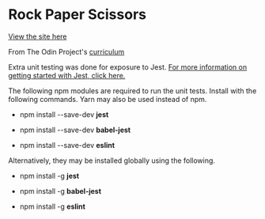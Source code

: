# Rock Paper Scissors
[View the site here](https://kurtyilmaz.github.io/rock-paper-scissors)

From The Odin Project's [curriculum](https://www.theodinproject.com/courses/web-development-101/lessons/rock-paper-scissors?ref=lnav)

Extra unit testing was done for exposure to Jest. 
[For more information on getting started with Jest, click here.](https://jestjs.io/docs/en/getting-started)

The following npm modules are required to run the unit tests. Install with the following commands. Yarn may also be used instead of npm.

- npm install --save-dev **jest**

- npm install --save-dev **babel-jest**

- npm install --save-dev **eslint**

Alternatively, they may be installed globally using the following.

- npm install -g **jest**

- npm install -g **babel-jest**

- npm install -g **eslint**
